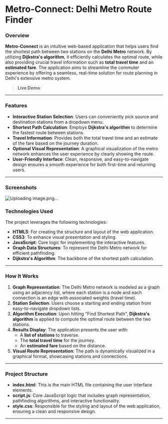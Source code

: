 # Metro-Connect: Delhi Metro Route Finder

### Overview

**Metro-Connect** is an intuitive web-based application that helps users find the shortest path between two stations on the **Delhi Metro** network. By utilizing **Dijkstra's algorithm**, it efficiently calculates the optimal route, while also providing crucial travel information such as **total travel time** and an **estimated fare**. The application aims to streamline the commuter experience by offering a seamless, real-time solution for route planning in Delhi's extensive metro system.

> **Live Demo**: 
---

### Features

- **Interactive Station Selection**: Users can conveniently pick source and destination stations from a dropdown menu.
- **Shortest Path Calculation**: Employs **Dijkstra's algorithm** to determine the fastest route between stations.
- **Travel Information**: Provides both the total travel time and an estimate of the fare based on the journey duration.
- **Optional Visual Representation**: A graphical visualization of the metro network enhances the user experience by clearly showing the route.
- **User-Friendly Interface**: Clean, responsive, and easy-to-navigate design ensures a smooth experience for both first-time and returning users.

---

### Screenshots
![Uploading image.png…]()



### Technologies Used

The project leverages the following technologies:

- **HTML5**: For creating the structure and layout of the web application.
- **CSS3**: To enhance visual presentation and styling.
- **JavaScript**: Core logic for implementing the interactive features.
- **Graph Data Structures**: To represent the Delhi Metro network for efficient pathfinding.
- **Dijkstra's Algorithm**: The backbone of the shortest path calculation.

---

### How It Works

1. **Graph Representation**: The Delhi Metro network is modeled as a graph using an adjacency list, where each station is a node and each connection is an edge with associated weights (travel time).
2. **Station Selection**: Users choose a starting and ending station from easy-to-navigate dropdown lists.
3. **Algorithm Execution**: Upon hitting "Find Shortest Path", **Dijkstra's algorithm** is applied to compute the optimal route between the two stations.
4. **Results Display**: The application presents the user with:
    - A **list of stations** to traverse.
    - The **total travel time** for the journey.
    - An **estimated fare** based on the distance.
5. **Visual Route Representation**: The path is dynamically visualized in a graphical format, showcasing stations and connections.

---

### Project Structure

- **index.html**: This is the main HTML file containing the user interface elements.
- **script.js**: Core JavaScript logic that includes graph representation, pathfinding algorithms, and interactive functionality.
- **style.css**: Responsible for the styling and layout of the web application, ensuring a clean and responsive design.

---




